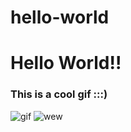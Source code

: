 # hello-world
<h1> Hello World!! </h1>
<h3> This is a cool gif :::) </h3>
<img src="https://media3.giphy.com/media/ToMjGpkvTsBUTW4a5uU/giphy.webp" alt="gif">
<img src="https://media.giphy.com/media/43sMhXiELKzNm/giphy.gif" alt="wew">

